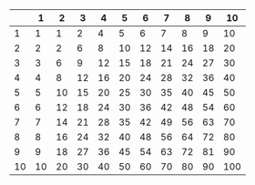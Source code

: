 |    | 1  | 2   | 3   | 4  | 5   | 6   | 7   | 8   | 9  | 10 |
---|----|-----|-----|----|-----|-----|-----|-----|---|----
1 | 1  | 1   | 2   | 4  | 5   | 6   | 7   | 8   | 9  | 10 |
2 | 2  | 2   | 6   | 8  | 10  | 12  | 14  | 16  | 18 | 20 |
3 | 3  | 6   | 9   | 12 | 15  | 18  | 21  | 24  | 27 | 30 |
4 | 4  | 8   | 12  | 16 | 20  | 24  | 28  | 32  | 36 | 40 | 
5 | 5  | 10  | 15  | 20 | 25  | 30  | 35  | 40  | 45 | 50 | 
6 | 6  | 12  | 18  | 24 | 30  | 36  | 42  | 48  | 54 | 60 | 
7 | 7  | 14  | 21  | 28 | 35  | 42  | 49  | 56  | 63 | 70 |
8 | 8  | 16  | 24  | 32 | 40  | 48  | 56  | 64  | 72 | 80 |
9 | 9  | 18  | 27  | 36 | 45  | 54  | 63  | 72  | 81 | 90 |
10| 10 | 20  | 30  | 40 | 50  | 60  | 70  | 80  | 90 | 100 |